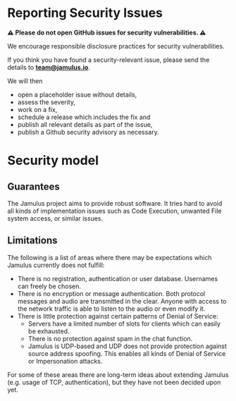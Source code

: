 # Reporting Security Issues

**⚠️ Please do not open GitHub issues for security vulnerabilities. ⚠️**

We encourage responsible disclosure practices for security vulnerabilities.

If you think you have found a security-relevant issue, please send the details to **team@jamulus.io**.

We will then

- open a placeholder issue without details,
- assess the severity,
- work on a fix,
- schedule a release which includes the fix and
- publish all relevant details as part of the issue,
- publish a Github security advisory as necessary.

# Security model

## Guarantees

The Jamulus project aims to provide robust software.
It tries hard to avoid all kinds of implementation issues such as Code Execution, unwanted File system access, or similar issues.

## Limitations

The following is a list of areas where there may be expectations which Jamulus currently does not fulfill:

- There is no registration, authentication or user database.
  Usernames can freely be chosen.
- There is no encryption or message authentication.
  Both protocol messages and audio are transmitted in the clear.
  Anyone with access to the network traffic is able to listen to the audio or even modify it.
- There is little protection against certain patterns of Denial of Service:
  - Servers have a limited number of slots for clients which can easily be exhausted.
  - There is no protection against spam in the chat function.
  - Jamulus is UDP-based and UDP does not provide protection against source address spoofing. This enables all kinds of Denial of Service or Impersonation attacks.

For some of these areas there are long-term ideas about extending Jamulus (e.g. usage of TCP, authentication), but they have not been decided upon yet.
